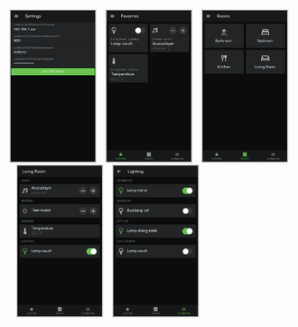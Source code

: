 <div>
<img src="screenshot_settings.png" style="width:150px;border: 2px solid #ccc;">
&nbsp;&nbsp;
<img src="screenshot_favorites.png" style="width:150px;border: 2px solid #ccc;">
&nbsp;&nbsp;
<img src="screenshot_rooms.png" style="width:150px; border: 2px solid #ccc;">
&nbsp;&nbsp;
<img src="screenshot_living.png"  style="width:150px; border: 2px solid #ccc;">
&nbsp;&nbsp;
<img src="screenshot_lighting.png"  style="width:150px; border: 2px solid #ccc;">
&nbsp;&nbsp;
</div>
